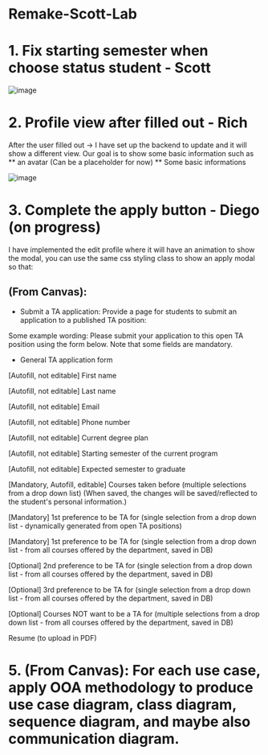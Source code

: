 # Remake-Scott-Lab

# 1. Fix starting semester when choose status student - Scott
![image](https://user-images.githubusercontent.com/85500156/223956465-490119b7-925b-4c26-9364-888a52162381.png)

# 2. Profile view after filled out - Rich

After the user filled out -> I have set up the backend to update and it will show a different view. Our goal is to show some basic information such as
** an avatar (Can be a placeholder for now)
** Some basic informations

![image](https://user-images.githubusercontent.com/85500156/223956593-f60803ae-0d68-41d7-94cf-a606bf3912b5.png)

# 3. Complete the apply button - Diego (on progress)

I have implemented the edit profile where it will have an animation to show the modal, you can use the same css styling class to show an apply modal so that:

## (From Canvas):

* Submit a TA application: Provide a page for students to submit an application to a published TA position:

Some example wording:
Please submit your application to this open TA position using the form below. Note that some fields are mandatory.

* General TA application form

[Autofill, not editable] First name

[Autofill, not editable] Last name

[Autofill, not editable] Email

[Autofill, not editable] Phone number

[Autofill, not editable] Current degree plan

[Autofill, not editable] Starting semester of the current program

[Autofill, not editable] Expected semester to graduate

[Mandatory, Autofill, editable] Courses taken before (multiple selections from a drop down list) (When saved, the changes will be saved/reflected to the student's personal information.)

[Mandatory] 1st preference to be TA for (single selection from a drop down list - dynamically generated from open TA positions)

[Mandatory] 1st preference to be TA for (single selection from a drop down list - from all courses offered by the department, saved in DB)

[Optional] 2nd preference to be TA for (single selection from a drop down list - from all courses offered by the department, saved in DB)

[Optional] 3rd preference to be TA for (single selection from a drop down list - from all courses offered by the department, saved in DB)

[Optional] Courses NOT want to be a TA for (multiple selections from a drop down list - from all courses offered by the department, saved in DB)

Resume (to upload in PDF)

# 5. (From Canvas): For each use case, apply OOA methodology to produce use case diagram, class diagram, sequence diagram, and maybe also communication diagram.
